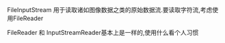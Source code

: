 
FileInputStream 用于读取诸如图像数据之类的原始数据流.要读取字符流,考虑使用FileReader

FileReader 和 InputStreamReader基本上是一样的,使用什么看个人习惯

